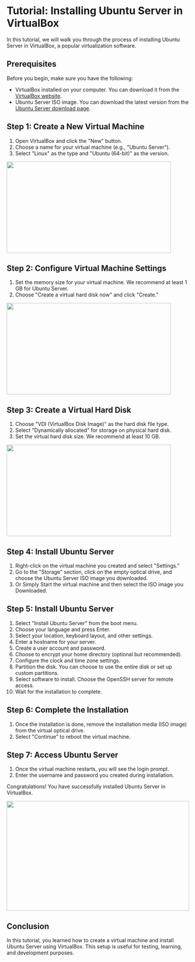 # Tutorial: Installing Ubuntu Server in VirtualBox

In this tutorial, we will walk you through the process of installing Ubuntu Server in VirtualBox, a popular virtualization software.

## Prerequisites

Before you begin, make sure you have the following:

- VirtualBox installed on your computer. You can download it from the [VirtualBox website](https://www.virtualbox.org/).
- Ubuntu Server ISO image. You can download the latest version from the [Ubuntu Server download page](https://ubuntu.com/download/server).

## Step 1: Create a New Virtual Machine

1. Open VirtualBox and click the "New" button.
2. Choose a name for your virtual machine (e.g., "Ubuntu Server").
3.  Select "Linux" as the type and "Ubuntu (64-bit)" as the version.
<img src="https://github.com/Baljit998/Presentation/blob/main/images/Vbox2.JPG?raw=true"  width="450" height="250">

## Step 2: Configure Virtual Machine Settings

1. Set the memory size for your virtual machine. We recommend at least 1 GB for Ubuntu Server.
2. Choose "Create a virtual hard disk now" and click "Create."
<img src="https://github.com/Baljit998/Presentation/blob/main/images/Vbox3.JPG?raw=true" width="450" height="250">

## Step 3: Create a Virtual Hard Disk

1. Choose "VDI (VirtualBox Disk Image)" as the hard disk file type.
2. Select "Dynamically allocated" for storage on physical hard disk.
3. Set the virtual hard disk size. We recommend at least 10 GB.
<img src="https://github.com/Baljit998/Presentation/blob/main/images/Vbox4.JPG?raw=true" width="450" height="250">

## Step 4: Install Ubuntu Server

1. Right-click on the virtual machine you created and select "Settings."
2. Go to the "Storage" section, click on the empty optical drive, and choose the Ubuntu Server ISO image you downloaded.
3. Or Simply Start the virtual machine and then select the ISO image you Downloaded.

## Step 5: Install Ubuntu Server

1. Select "Install Ubuntu Server" from the boot menu.
2. Choose your language and press Enter.
3. Select your location, keyboard layout, and other settings.
4. Enter a hostname for your server.
5. Create a user account and password.
6. Choose to encrypt your home directory (optional but recommended).
7. Configure the clock and time zone settings.
8. Partition the disk. You can choose to use the entire disk or set up custom partitions.
9. Select software to install. Choose the OpenSSH server for remote access.
10. Wait for the installation to complete.

## Step 6: Complete the Installation

1. Once the installation is done, remove the installation media (ISO image) from the virtual optical drive.
2. Select "Continue" to reboot the virtual machine.

## Step 7: Access Ubuntu Server

1. Once the virtual machine restarts, you will see the login prompt.
2. Enter the username and password you created during installation.

Congratulations! You have successfully installed Ubuntu Server in VirtualBox.

<img src="https://github.com/Baljit998/Presentation/blob/main/Ubuntu%20server%20setup3%20.JPG?raw=true"  width="500" height="300">

## Conclusion

In this tutorial, you learned how to create a virtual machine and install Ubuntu Server using VirtualBox. This setup is useful for testing, learning, and development purposes.
